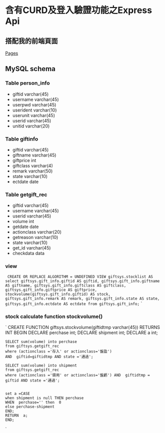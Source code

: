 # 含有CURD及登入驗證功能之Express Api
## 搭配我的前端頁面
[Pages](https://github.com/Yen-An/yensgift)
## MySQL schema
### Table person_info
- giftid varchar(45)
- username varchar(45)
- userpwd varchar(45)
- userident varchar(10)
- userunit varchar(45)
- userid varchar(45)
- unitid varchar(20)
### Table giftinfo
- giftid varchar(45)
- giftname varchar(45)
- giftprice int
- giftclass varchar(4)
- remark varchar(50)
- state varchar(10)
- ectdate date
### Table getgift_rec
- giftid varchar(45)
- username varchar(45)
- userid varchar(45)
- volume int
- getdate date
- actionclass varchar(20)
- getreason varchar(10)
- state varchar(10)
- get_id varchar(45)
- checkdata data
### view

`
	CREATE OR REPLACE
	ALGORITHM = UNDEFINED VIEW giftsys.stocklist AS
	select
	giftsys.gift_info.giftid AS giftid,
	giftsys.gift_info.giftname AS giftname,
	giftsys.gift_info.giftclass AS giftclass,
	giftsys.gift_info.giftprice AS giftprice,
	stockvolume(giftsys.gift_info.giftid) AS stock,
	giftsys.gift_info.remark AS remark,
	giftsys.gift_info.state AS state,
	giftsys.gift_info.ectdate AS ectdate
	from giftsys.gift_info;`
` 
### stock calculate function stockvolume()

`
	CREATE  FUNCTION giftsys.stockvolume(giftidtmp varchar(45))
	RETURNS INT
	BEGIN
	DECLARE perchase int;
	DECLARE shipment int;
	DECLARE a int;
	
	SELECT sum(volume) into perchase
	from giftsys.getgift_rec 
	where (actionclass ='存入' or actionclass='盤盈') 
	AND  giftid=giftidtmp AND state ='通過';
	
	SELECT sum(volume) into shipment
	from giftsys.getgift_rec
	where (actionclass ='領用' or actionclass='盤虧') AND  giftidtmp = giftid AND state ='通過';
	
	
	set a =CASE 
	when shipment is null THEN perchase
	WHEN  perchase='' then  0
	else perchase-shipment
	END;
	RETURN  a;
	END;
`

